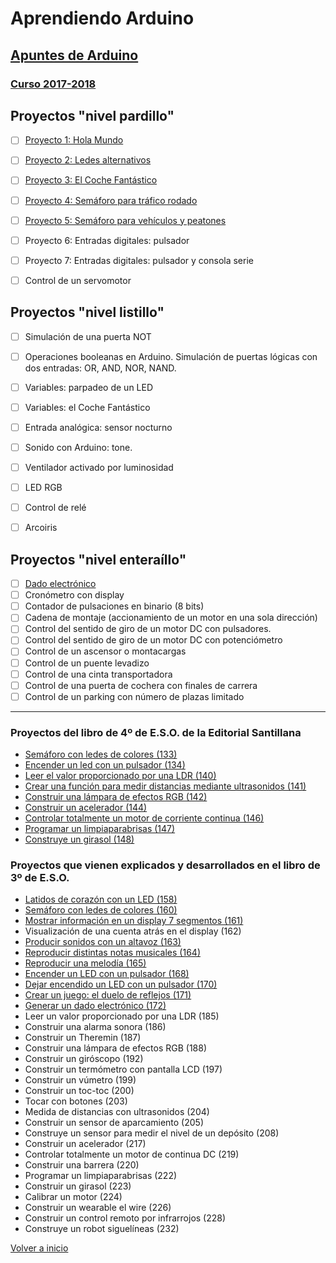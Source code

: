 # Aprendiendo Arduino

## [Apuntes de Arduino](https://angelmicelti.github.io/4ESO/ARD/index.html)

### [Curso 2017-2018](curso2018.md)

## Proyectos "nivel pardillo"
- [ ] [Proyecto 1: Hola Mundo](led_blink.md)
- [ ] [Proyecto 2: Ledes alternativos](ledes_alternativos.md)
- [ ] [Proyecto 3: El Coche Fantástico](kitt.md)
- [ ] [Proyecto 4: Semáforo para tráfico rodado](semáforo_v.md)
- [ ] [Proyecto 5: Semáforo para vehículos y peatones](semáforo_vp.md)
- [ ] Proyecto 6: Entradas digitales: pulsador
- [ ] Proyecto 7: Entradas digitales: pulsador y consola serie
- [ ] Control de un servomotor



## Proyectos "nivel listillo"
- [ ] Simulación de una puerta NOT
- [ ] Operaciones booleanas en Arduino. Simulación de puertas lógicas con dos entradas: OR, AND, NOR, NAND.
- [ ] Variables: parpadeo de un LED
- [ ] Variables: el Coche Fantástico
- [ ] Entrada analógica: sensor nocturno
- [ ] Sonido con Arduino: tone.
- [ ] Ventilador activado por luminosidad
- [ ] LED RGB
- [ ] Control de relé
- [ ] Arcoiris





## Proyectos "nivel enteraíllo"

- [ ] [Dado electrónico](dado_electrónico.md)
- [ ] Cronómetro con display
- [ ] Contador de pulsaciones en binario (8 bits)
- [ ] Cadena de montaje (accionamiento de un motor en una sola dirección)
- [ ] Control del sentido de giro de un motor DC con pulsadores.
- [ ] Control del sentido de giro de un motor DC con potenciómetro
- [ ] Control de un ascensor o montacargas
- [ ] Control de un puente levadizo
- [ ] Control de una cinta transportadora
- [ ] Control de una puerta de cochera con finales de carrera
- [ ] Control de un parking con número de plazas limitado

---

### Proyectos del libro de 4º de E.S.O. de la Editorial Santillana
- [Semáforo con ledes de colores (133)](https://angelmicelti.github.io/4ESO/ARD/semforo_con_ledes_de_colores.html)
- [Encender un led con un pulsador (134)](https://angelmicelti.github.io/4ESO/ARD/encender_un_led_con_un_pulsador0.html)
- [Leer el valor proporcionado por una LDR (140)](https://angelmicelti.github.io/4ESO/ARD/leer_el_valor_proporcionado_por_una_ldr.html)
- [Crear una función para medir distancias mediante ultrasonidos (141)](https://angelmicelti.github.io/4ESO/ARD/crear_una_funcin_para_medir_ultrasonidos.html)
- [Construir una lámpara de efectos RGB (142)](https://angelmicelti.github.io/4ESO/ARD/construir_una_lmpara_de_efectos_rgb.html)
- [Construir un acelerador (144)](https://angelmicelti.github.io/4ESO/ARD/construir_un_acelerador.html)
- [Controlar totalmente un motor de corriente continua (146)](https://angelmicelti.github.io/4ESO/ARD/controlar_totalmente_un_motor_de_corriente_continua.html)
- [Programar un limpiaparabrisas (147)](https://angelmicelti.github.io/4ESO/ARD/programar_un_limpiaparabrisas.html)
- [Construye un girasol (148)](https://angelmicelti.github.io/4ESO/ARD/construye_un_girasol.html)

### Proyectos que vienen explicados y desarrollados en el libro de 3º de E.S.O.

- [Latidos de corazón con un LED (158)](https://angelmicelti.github.io/4ESO/ARD/simular_latidos_de_un_corazn.html)
- [Semáforo con ledes de colores (160)](https://angelmicelti.github.io/4ESO/ARD/semforo_con_ledes.html)
- [Mostrar información en un display 7 segmentos (161)](https://angelmicelti.github.io/4ESO/ARD/mostrar_informacin_en_un_display_de_7_segmentos.html)
- Visualización de una cuenta atrás en el display (162)
- [Producir sonidos con un altavoz (163)](https://angelmicelti.github.io/4ESO/ARD/producir_sonido_con_un_altavoz.html)
- [Reproducir distintas notas musicales (164)](https://angelmicelti.github.io/4ESO/ARD/reproducir_distintas_notas.html)
- [Reproducir una melodía (165)](https://angelmicelti.github.io/4ESO/ARD/reproducir_una_meloda.html)
- [Encender un LED con un pulsador (168)](https://angelmicelti.github.io/4ESO/ARD/encender_un_led_con_un_pulsador.html)
- [Dejar encendido un LED con un pulsador (170)](https://angelmicelti.github.io/4ESO/ARD/dejar_encendido_un_led_con_un_pulsador_pulldown.html)
- [Crear un juego: el duelo de reflejos (171)](https://angelmicelti.github.io/4ESO/ARD/crear_un_juego_el_duelo_de_reflejos.html)
- [Generar un dado electrónico (172)](https://angelmicelti.github.io/4ESO/ARD/generar_un_dado_electrnico.html)
- Leer un valor proporcionado por una LDR (185)
- Construir una alarma sonora (186)
- Construir un Theremin (187)
- Construir una lámpara de efectos RGB (188)
- Construir un giróscopo (192)
- Construir un termómetro con pantalla LCD (197)
- Construir un vúmetro (199)
- Construir un toc-toc (200)
- Tocar con botones (203)
- Medida de distancias con ultrasonidos (204)
- Construir un sensor de aparcamiento (205)
- Construye un sensor para medir el nivel de un depósito (208)
- Construir un acelerador (217)
- Controlar totalmente un motor de continua DC (219)
- Construir una barrera (220)
- Programar un limpiaparabrisas (222)
- Construir un girasol (223)
- Calibrar un motor (224)
- Construir un wearable el wire (226)
- Construir un control remoto por infrarrojos (228)
- Construye un robot siguelíneas (232)

[Volver a inicio](https://github.com/angelmicelti/TecnoVilladiego4)
